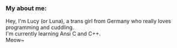 ### My about me:
Hey, I'm Lucy (or Luna), a trans girl from Germany who really loves programming and cuddling.
<br>
I'm currently learning Ansi C and C++.
<br>
Meow~

<!--
**cuddlycatgirl/cuddlycatgirl** is a ✨ _special_ ✨ repository because its `README.md` (this file) appears on your GitHub profile.

Here are some ideas to get you started:

- 🔭 I’m currently working on ...
- 🌱 I’m currently learning ...
- 👯 I’m looking to collaborate on ...
- 🤔 I’m looking for help with ...
- 💬 Ask me about ...
- 📫 How to reach me: ...
- 😄 Pronouns: ...
- ⚡ Fun fact: ...
-->
